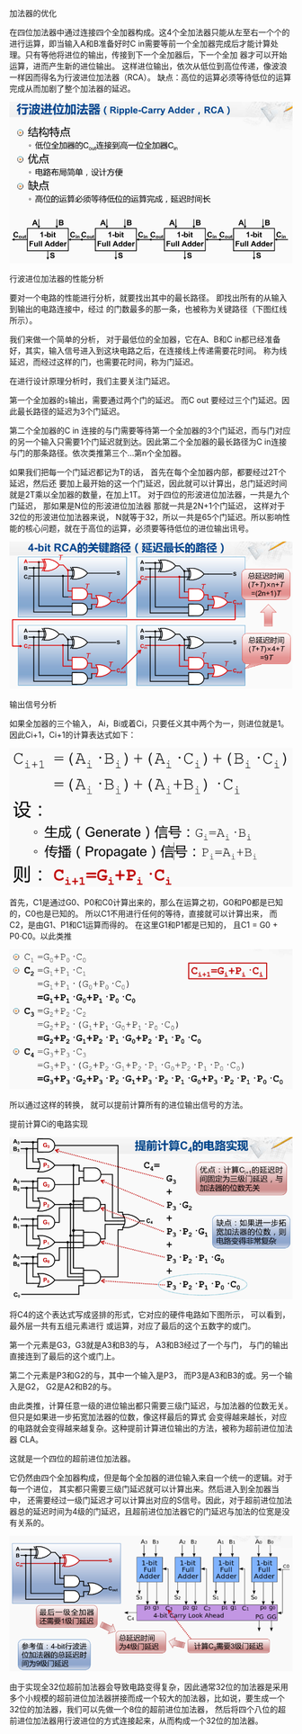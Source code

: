 加法器的优化

在四位加法器中通过连接四个全加器构成。这4个全加法器只能从左至右一个个的进行运算，即当输入A和B准备好时C in需要等前一个全加器完成后才能计算处理。只有等他将进位的输出，传接到下一个全加器后，下一个全加 器才可以开始运算，进而产生新的进位输出。 这样进位输出，依次从低位到高位传递，像波浪一样因而得名为行波进位加法器（RCA）。 缺点：高位的运算必须等待低位的运算完成从而加剧了整个加法器的延迟。

![image-20201103172354789](assets/image-20201103172354789.png)

行波进位加法器的性能分析

要对一个电路的性能进行分析，就要找出其中的最长路径。 即找出所有的从输入到输出的电路连接中，经过 的门数最多的那一条，也被称为关键路径（下图红线所示）。



我们来做一个简单的分析， 对于最低位的全加器，它在A、B和C in都已经准备好，其实，输入信号进入到这块电路之后，在连接线上传递需要花时间。 称为线延迟，而经过这样的门，也需要花时间，称为门延迟。

在进行设计原理分析时，我们主要关注门延迟。 

第一个全加器的`s`输出，需要通过两个门的延迟。 而C out 要经过三个门延迟。因此最长路径的延迟为3个门延迟。

第二个全加器的C in 连接的与门需要等待第一个全加器的3个门延迟，而与门对应的另一个输入只需要1个门延迟就到达。因此第二个全加器的最长路径为C in连接与门的那条路径。依次类推第三个...第n个全加器。



如果我们把每一个门延迟都记为T的话， 首先在每个全加器内部，都要经过2T个延迟，然后还 要加上最开始的这一个门延迟，因此就可以计算出，总门延迟时间 就是2T乘以全加器的数量，在加上1T。 对于四位的形波进位加法器，一共是九个门延迟， 那如果是N位的形波进位加法器 那就一共是2N+1个门延迟， 这样对于32位的形波进位加法器来说， N就等于32，所以一共是65个门延迟。所以影响性能的核心问题，就在于高位的运算，必须要等待低位的进位输出讯号。 

![image-20201103172417168](assets/image-20201103172417168.png)



输出信号分析

如果全加器的三个输入， Ai，Bi或着Ci，只要任义其中两个为一，则进位就是1。因此Ci+1，Ci+1的计算表达式如下：

![image-20201103214338915](assets/image-20201103214338915.png)



首先，C1是通过G0、P0和C0计算出来的，那么在运算之初，G0和P0都是已知的，C0也是已知的。 所以C1不用进行任何的等待，直接就可以计算出来， 而C2，是由G1、P1和C1运算而得的。 在这里G1和P1都是已知的， 且C1 = G0 + P0·C0。以此类推

![image-20201103214700846](assets/image-20201103214700846.png)

所以通过这样的转换， 就可以提前计算所有的进位输出信号的方法。 



提前计算Ci的电路实现

![image-20201103214947476](assets/image-20201103214947476.png)

将C4的这个表达式写成竖排的形式，它对应的硬件电路如下图所示， 可以看到，最外层一共有五组元素进行 或运算，对应了最后的这个五数字的或门。 

第一个元素是G3，G3就是A3和B3的与， A3和B3经过了一个与门， 与门的输出直接连到了最后的这个或门上。 

第二个元素是P3和G2的与，其中一个输入是P3， 而P3是A3和B3的或。另一个输入是G2， G2是A2和B2的与。 

由此类推，计算任意一级的进位输出都只需要三级门延迟，与加法器的位数无关。但只是如果进一步拓宽加法器的位数，像这样最后的算式 会变得越来越长，对应的电路就会变得越来越复杂。这种提前计算进位输出的方法，被称为超前进位加法器 CLA。



这就是一个四位的超前进位加法器。 

它仍然由四个全加器构成，但是每个全加器的进位输入来自一个统一的逻辑。对于每一个进位， 其实都只需要三级门延迟就可以计算出来。然后进入到全加器当中， 还需要经过一级门延迟才可以计算出对应的S信号。因此，对于超前进位加法器总的延迟时间为4级的门延迟，且超前进位加法器它的门延迟与加法的位宽是没有关系的。

![image-20201104072445259](assets/image-20201104072445259.png)



由于实现全32位超前加法器会导致电路变得复杂，因此通常32位的加法器是采用多个小规模的超前进位加法器拼接而成一个较大的加法器，比如说，要生成一个32位的加法器，我们可以先做一个8位的超前进位加法器， 然后将四个八位的超前进位加法器用行波进位的方式连接起来，从而构成一个32位的加法器。 
